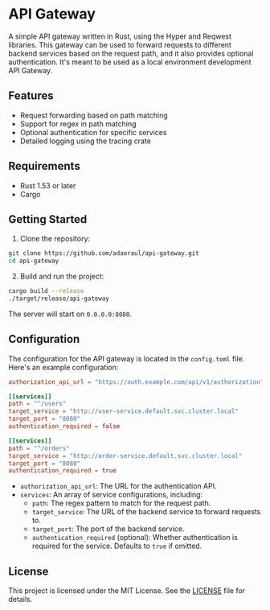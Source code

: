 # API Gateway

A simple API gateway written in Rust, using the Hyper and Reqwest libraries.
This gateway can be used to forward requests to different backend services based on the request path, and it also provides optional authentication.
It's meant to be used as a local environment development API Gateway.

## Features

- Request forwarding based on path matching
- Support for regex in path matching
- Optional authentication for specific services
- Detailed logging using the tracing crate

## Requirements

- Rust 1.53 or later
- Cargo

## Getting Started

1. Clone the repository:

```bash
git clone https://github.com/adaoraul/api-gateway.git
cd api-gateway
```

2. Build and run the project:

```bash
cargo build --release
./target/release/api-gateway
```

The server will start on `0.0.0.0:8080`.

## Configuration

The configuration for the API gateway is located in the `config.toml` file.
Here's an example configuration:

```toml
authorization_api_url = "https://auth.example.com/api/v1/authorization"

[[services]]
path = "^/users"
target_service = "http://user-service.default.svc.cluster.local"
target_port = "8080"
authentication_required = false

[[services]]
path = "^/orders"
target_service = "http://order-service.default.svc.cluster.local"
target_port = "8080"
authentication_required = true

```

- `authorization_api_url`: The URL for the authentication API.
- `services`: An array of service configurations, including:
  - `path`: The regex pattern to match for the request path.
  - `target_service`: The URL of the backend service to forward requests to.
  - `target_port`: The port of the backend service.
  - `authentication_required` (optional): Whether authentication is required for the service. Defaults to `true` if omitted.

## License

This project is licensed under the MIT License. See the [LICENSE](LICENSE) file for details.
